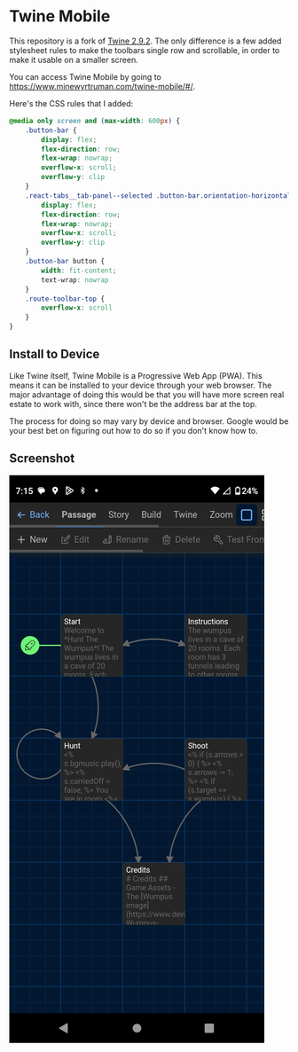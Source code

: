 # Twine Mobile

This repository is a fork of [Twine 2.9.2](http://twinery.org/2). The only difference is a few added stylesheet rules to make the toolbars single row and scrollable, in order to make it usable on a smaller screen.

You can access Twine Mobile by going to <https://www.minewyrtruman.com/twine-mobile/#/>.

Here's the CSS rules that I added: 

```css
@media only screen and (max-width: 600px) {
    .button-bar {
        display: flex;
        flex-direction: row;
        flex-wrap: nowrap;
        overflow-x: scroll;
        overflow-y: clip
    }
    .react-tabs__tab-panel--selected .button-bar.orientation-horizontal {
        display: flex;
        flex-direction: row;
        flex-wrap: nowrap;
        overflow-x: scroll;
        overflow-y: clip
    }
    .button-bar button {
        width: fit-content;
        text-wrap: nowrap
    }
    .route-toolbar-top {
        overflow-x: scroll
    }
}
```

## Install to Device

Like Twine itself, Twine Mobile is a Progressive Web App (PWA). This means it can be installed to your device through your web browser. The major advantage of doing this would be that you will have more screen real estate to work with, since there won't be the address bar at the top. 

The process for doing so may vary by device and browser. Google would be your best bet on figuring out how to do so if you don't know how to.

## Screenshot
![Screenshot](assets/Screenshot_20240823-191547.png)
